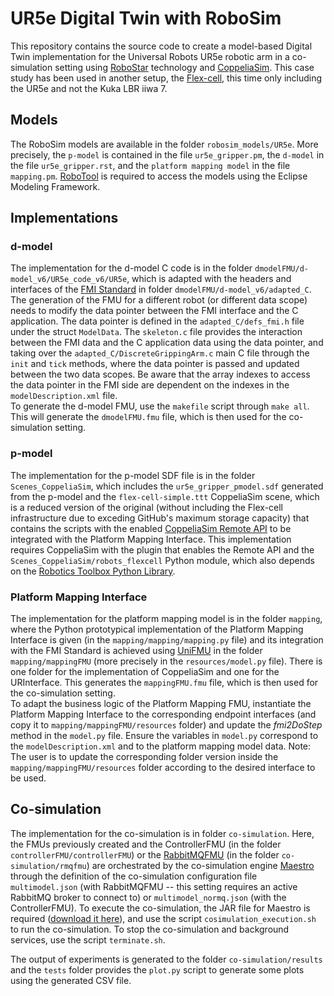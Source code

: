# UR5e Digital Twin with RoboSim

This repository contains the source code to create a model-based Digital Twin implementation for the Universal Robots UR5e robotic arm in a co-simulation setting using [RoboStar](https://github.com/UoY-RoboStar) technology and [CoppeliaSim](https://github.com/CoppeliaRobotics). This case study has been used in another setup, the [Flex-cell](https://github.com/INTO-CPS-Association/DTaaS-examples/tree/main/digital_twins/flex-cell), this time only including the UR5e and not the Kuka LBR iiwa 7.

## Models
The RoboSim models are available in the folder ```robosim_models/UR5e```. More precisely, the ```p-model``` is contained in the file ```ur5e_gripper.pm```, the ```d-model``` in the file ```ur5e_gripper.rst```, and the ```platform mapping model``` in the file ```mapping.pm```. [RoboTool](https://robostar.cs.york.ac.uk/robotool/) is required to access the models using the Eclipse Modeling Framework.

## Implementations

### d-model
The implementation for the d-model C code is in the folder ```dmodelFMU/d-model_v6/UR5e_code_v6/UR5e```, which is adapted with the headers and interfaces of the [FMI Standard](https://github.com/modelica/fmi-standard) in folder ```dmodelFMU/d-model_v6/adapted_C```.  
The generation of the FMU for a different robot (or different data scope) needs to modify the data pointer between the FMI interface and the C application. The data pointer is defined in the ```adapted_C/defs_fmi.h``` file under the struct ```ModelData```.
The ```skeleton.c``` file provides the interaction between the FMI data and the C application data using the data pointer, and taking over the ```adapted_C/DiscreteGrippingArm.c``` main C file through the ```init``` and ```tick``` methods, where the data pointer is passed and updated between the two data scopes. Be aware that the array indexes to access the data pointer in the FMI side are dependent on the indexes in the ```modelDescription.xml``` file.  
To generate the d-model FMU, use the ```makefile``` script through ```make all```. This will generate the ```dmodelFMU.fmu``` file, which is then used for the co-simulation setting.

### p-model
The implementation for the p-model SDF file is in the folder ```Scenes_CoppeliaSim```, which includes the ```ur5e_gripper_pmodel.sdf``` generated from the p-model and the ```flex-cell-simple.ttt``` CoppeliaSim scene, which is a reduced version of the original (without including the Flex-cell infrastructure due to exceding GitHub's maximum storage capacity) that contains the scripts with the enabled [CoppeliaSim Remote API](https://manual.coppeliarobotics.com/en/remoteApiOverview.htm) to be integrated with the Platform Mapping Interface.
This implementation requires CoppeliaSim with the plugin that enables the Remote API and the ```Scenes_CoppeliaSim/robots_flexcell``` Python module, which also depends on the [Robotics Toolbox Python Library](https://github.com/petercorke/robotics-toolbox-python).

### Platform Mapping Interface
The implementation for the platform mapping model is in the folder ```mapping```, where the Python prototypical implementation of the Platform Mapping Interface is given (in the ```mapping/mapping/mapping.py``` file) and its integration with the FMI Standard is achieved using [UniFMU](https://github.com/INTO-CPS-Association/unifmu) in the folder ```mapping/mappingFMU``` (more precisely in the ```resources/model.py``` file).  There is one folder for the implementation of CoppeliaSim and one for the URInterface.
This generates the ```mappingFMU.fmu``` file, which is then used for the co-simulation setting.  
To adapt the business logic of the Platform Mapping FMU, instantiate the Platform Mapping Interface to the corresponding endpoint interfaces (and copy it to ```mapping/mappingFMU/resources``` folder) and update the _fmi2DoStep_ method in the ```model.py``` file. Ensure the variables in ```model.py``` correspond to the ```modelDescription.xml``` and to the platform mapping model data.
Note: The user is to update the corresponding folder version inside the ```mapping/mappingFMU/resources``` folder according to the desired interface to be used.

## Co-simulation
The implementation for the co-simulation is in folder ```co-simulation```. Here, the FMUs previously created and the ControllerFMU (in the folder ```controllerFMU/controllerFMU```) or the [RabbitMQFMU](https://github.com/INTO-CPS-Association/fmu-rabbitmq) (in the folder ```co-simulation/rmqfmu```) are orchestrated by the co-simulation engine [Maestro](https://github.com/INTO-CPS-Association/maestro) through the definition of the co-simulation configuration file ```multimodel.json``` (with RabbitMQFMU -- this setting requires an active RabbitMQ broker to connect to) or ```multimodel_normq.json``` (with the ControllerFMU).
To execute the co-simulation, the JAR file for Maestro is required ([download it here](https://github.com/INTO-CPS-Association/maestro/releases/latest)), and use the script ```cosimulation_execution.sh``` to run the co-simulation.
To stop the co-simulation and background services, use the script ```terminate.sh```.

The output of experiments is generated to the folder ```co-simulation/results``` and the ```tests``` folder provides the ```plot.py``` script to generate some plots using the generated CSV file.
